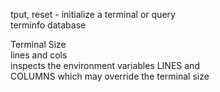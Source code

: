 tput, reset - initialize a terminal or query  
terminfo database  

Terminal Size  
lines and cols  
inspects  the environment variables LINES and  
COLUMNS which may override the terminal size  
